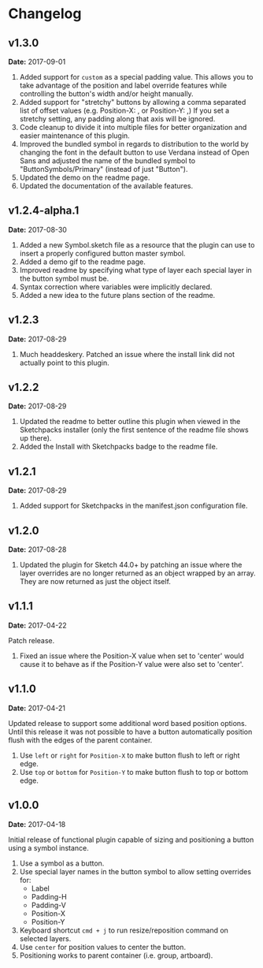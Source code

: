 # Changelog

## v1.3.0
**Date:** 2017-09-01

1. Added support for `custom` as a special padding value. This allows you to take advantage of the position and label override features while controlling the button's width and/or height manually.
2. Added support for "stretchy" buttons by allowing a comma separated list of offset values (e.g. Position-X: <left>,<right> or Position-Y: <top>,<bottom>) If you set a stretchy setting, any padding along that axis will be ignored.
3. Code cleanup to divide it into multiple files for better organization and easier maintenance of this plugin.
4. Improved the bundled symbol in regards to distribution to the world by changing the font in the default button to use Verdana instead of Open Sans and adjusted the name of the bundled symbol to "ButtonSymbols/Primary" (instead of just "Button").
5. Updated the demo on the readme page.
6. Updated the documentation of the available features.

## v1.2.4-alpha.1
**Date:** 2017-08-30

1. Added a new Symbol.sketch file as a resource that the plugin can use to insert a properly configured button master symbol.
2. Added a demo gif to the readme page.
3. Improved readme by specifying what type of layer each special layer in the button symbol must be.
4. Syntax correction where variables were implicitly declared.
5. Added a new idea to the future plans section of the readme.

## v1.2.3
**Date:** 2017-08-29

1. Much headdeskery. Patched an issue where the install link did not actually point to this plugin.

## v1.2.2
**Date:** 2017-08-29

1. Updated the readme to better outline this plugin when viewed in the Sketchpacks installer (only the first sentence of the readme file shows up there).
2. Added the Install with Sketchpacks badge to the readme file. 

## v1.2.1
**Date:** 2017-08-29

1. Added support for Sketchpacks in the manifest.json configuration file.

## v1.2.0
**Date:** 2017-08-28

1. Updated the plugin for Sketch 44.0+ by patching an issue where the layer overrides are no longer returned as an object wrapped by an array. They are now returned as just the object itself.

## v1.1.1
**Date:** 2017-04-22

Patch release.
 
1. Fixed an issue where the Position-X value when set to 'center' would cause it to behave as if the Position-Y value were also set to 'center'.

## v1.1.0
**Date:** 2017-04-21

Updated release to support some additional word based position options. Until this release it was not possible to have a button automatically position flush with the edges of the parent container.

1. Use `left` or `right` for `Position-X` to make button flush to left or right edge.
2. Use `top` or `bottom` for `Position-Y` to make button flush to top or bottom edge.

## v1.0.0
**Date:** 2017-04-18

Initial release of functional plugin capable of sizing and positioning a button using a symbol instance.

1. Use a symbol as a button.
2. Use special layer names in the button symbol to allow setting overrides for:
    * Label
    * Padding-H
    * Padding-V
    * Position-X
    * Position-Y
3. Keyboard shortcut `cmd + j` to run resize/reposition command on selected layers.
4. Use `center` for position values to center the button.
5. Positioning works to parent container (i.e. group, artboard).


